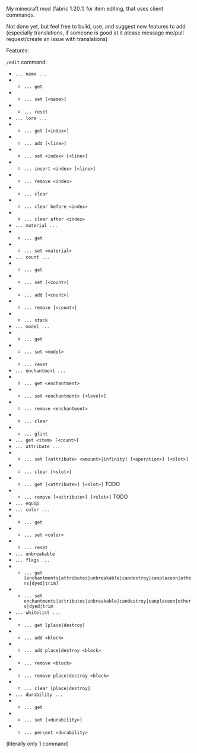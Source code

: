 My minecraft mod (fabric 1.20.1) for item editing, that uses client commands.

Not done yet, but feel free to build, use, and suggest new features to add (especially translations, if someone is good at it please message me/pull request/create an issue with translations)

Features:

`/edit` command:
- `... name ...`
- - `... get`
- - `... set [<name>]`
- - `... reset`
- `... lore ...`
- - `... get [<index>]`
- - `... add [<line>]`
- - `... set <index> [<line>]`
- - `... insert <index> [<line>]`
- - `... remove <index>`
- - `... clear`
- - `... clear before <index>`
- - `... clear after <index>`
- `... material ...`
- - `... get`
- - `... set <material>`
- `... count ...`
- - `... get`
- - `... set [<count>]`
- - `... add [<count>]`
- - `... remove [<count>]`
- - `... stack`
- `... model ...`
- - `... get`
- - `... set <model>`
- - `... reset`
- `... enchantment ...`
- - `... get <enchantment>`
- - `... set <enchantment> [<level>]`
- - `... remove <enchantment>`
- - `... clear`
- - `... glint`
- `... get <item> [<count>]`
- `... attribute ...`
- - `... set [<attribute> <amount>|infinity] [<operation>] [<slot>]`
- - `... clear [<slot>]`
- - `... get [<attribute>] [<slot>]` TODO
- - `... remove [<attribute>] [<slot>]` TODO
- `... equip`
- `... color ...`
- - `... get`
- - `... set <color>`
- - `... reset`
- `... unbreakable`
- `... flags ...`
- - `... get [enchantments|attributes|unbreakable|candestroy|canplaceon|others|dyed|trim]`
- - `... set enchantments|attributes|unbreakable|candestroy|canplaceon|others|dyed|trim`
- `... whitelist ...`
- - `... get [place|destroy]`
- - `... add <block>`
- - `... add place|destroy <block>`
- - `... remove <block>`
- - `... remove place|destroy <block>`
- - `... clear [place|destroy]`
- `... durability ...`
- - `... get`
- - `... set [<durability>]`
- - `... percent <durability>`


(literally only 1 command)
